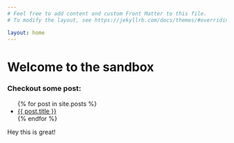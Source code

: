 ```yaml
---
# Feel free to add content and custom Front Matter to this file.
# To modify the layout, see https://jekyllrb.com/docs/themes/#overriding-theme-defaults

layout: home
---
```


# Welcome to the sandbox

### Checkout some post:

<ul>
  {% for post in site.posts %}
    <li>
      <a href="{{ site.url }}{{ post.url }}">{{ post.title }}</a>
    </li>
  {% endfor %}
</ul>


Hey this is great!